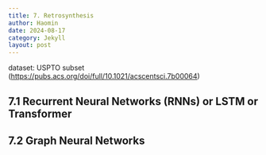 ```yaml
---
title: 7. Retrosynthesis
author: Haomin
date: 2024-08-17
category: Jekyll
layout: post
---
```

dataset: USPTO subset (https://pubs.acs.org/doi/full/10.1021/acscentsci.7b00064)

## 7.1 Recurrent Neural Networks (RNNs) or LSTM or Transformer

## 7.2 Graph Neural Networks
